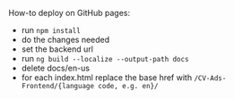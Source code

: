 How-to deploy on GitHub pages:
- run `npm install`
- do the changes needed
- set the backend url
- run `ng build --localize --output-path docs`
- delete docs/en-us
- for each index.html replace the base href with `/CV-Ads-Frontend/{language code, e.g. en}/`